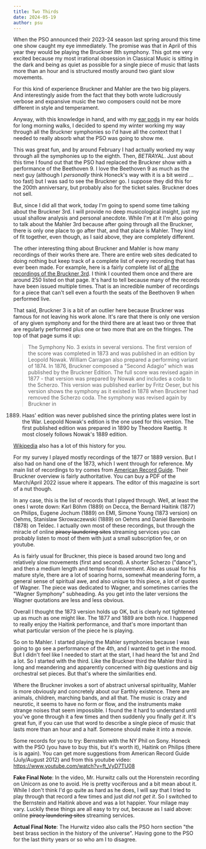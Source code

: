 ```yaml
---
title: Two Thirds
date: 2024-05-19
author: psu
---
```


When the PSO announced their 2023-24 season last spring around this time one show caught
my eye immediately. The promise was that in April of this year they would be playing the
Bruckner 8th symphony. This got me very excited because my most irrational obsession in
Classical Music is sitting in the dark and being as quiet as possible for a single piece
of music that lasts more than an hour and is structured mostly around two giant slow
movements.

For this kind of experience Bruckner and Mahler are the two big players. And interestingly
aside from the fact that they both wrote ludicrously verbose and expansive music the two
composers could not be more different in style and temperament.

Anyway, with this knowledge in hand, and with my [ear
pods](https://mutable-states.com/sept-shorts.html) in my ear holds for long morning walks,
I decided to spend my winter working my way through all the Bruckner symphonies so I'd
have all the context that I needed to really absorb what the PSO was going to show me.

This was great fun, and by around February I had actually worked my way through all the
symphonies up to the eighth. Then, _BETRAYAL_. Just about this time I found out that the PSO
had replaced the Bruckner show with a performance of the Beethoven 9. I love the Beethoven
9 as much as the next guy (although I _personally_ think Honeck's way with it is a bit
weird ... too fast) but I was sad to see the Bruckner go. I suppose they did this for the
200th anniversary, but probably also for the ticket sales. Bruckner does not sell.

But, since I did all that work, today I'm going to spend some time talking about the
Bruckner 3rd. I will provide no deep musicological insight, just my usual shallow analysis
and personal anecdote. While I'm at it I'm also going to talk about the Mahler 3rd because
after going through all the Bruckner, there is only one place to go after that, and that
place is Mahler. They kind of fit together, even though, as I said above, they are
completely different.

The other interesting thing about Bruckner and Mahler is how many recordings of their
works there are. There are entire web sites dedicated to doing nothing but keep track of a
complete list of every recording that has ever been made. For example, here is a fairly
complete list of [all the recordings of the Bruckner
3rd](https://www.abruckner.com/discography1/symphonyno3indmino/). I think I counted them
once and there are around 250 listed on that page. It's hard to tell because many of the
records have been issued multiple times. That is an incredible number of recordings for a
piece that can't sell even a fourth the seats of the Beethoven 9 when performed live.

That said, Bruckner 3 is a bit of an outlier here because Bruckner was famous for not
leaving his work alone. It's rare that there is only one version of any given symphony and
for the third there are at least two or three that are regularly performed plus one or two
more that are on the fringes. The top of that page sums it up:

> The Symphony No. 3 exists in several versions. The first version of the score was
completed in 1873 and was published in an edition by Leopold Nowak. William Carragan also
prepared a performing variant of 1874. In 1876, Bruckner composed a "Second Adagio" which
was published by the Bruckner Edition. The full score was revised again in 1877 - that
version was prepared by Nowak and includes a coda to the Scherzo. This version was
published earlier by Fritz Oeser, but his version shows the symphony as it existed in 1878
when Bruckner had removed the Scherzo coda. The symphony was revised again by Bruckner in
1889. Haas' edition was never published since the printing plates were lost in the War.
Leopold Nowak's edition is the one used for this version. The first published edition was
prepared in 1890 by Theodore Raettig. It most closely follows Nowak's 1889 edition.

[Wikipedia](https://en.wikipedia.org/wiki/Symphony_No._3_(Bruckner)) also has a lot of this
history for you. 

For my survey I played mostly recordings of the 1877 or 1889 version. But I also had on
hand one of the 1873, which I went through for reference. My main list of recordings to
try comes from [American Record Guide](https://www.americanrecordguide.com). Their
Bruckner overview is fairly authoritative. You can buy a PDF of the March/April 2022 issue
where it appears. The editor of this magazine is sort of a nut though.

In any case, this is the list of records that I played through. Well, at least the ones I
wrote down: Karl Böhm (1889) on Decca, the Bernard Haitink (1877) on Philips, Eugene
Jochum (1889) on EMI, Simone Young (1873 version) on Oehms, Stanislaw Skrowaczewski (1889)
on Oehms and Daniel Barenboim (1878) on Teldec. I actually own most of these recordings,
but through the miracle of online <s>piracy laundering sites</s> streaming services you
can probably listen to most of them with just a small subscription fee, or on youtube.

As is fairly usual for Bruckner, this piece is based around two long and relatively slow
movements (first and second). A shorter Scherzo ("dance"), and then a medium length and
tempo final movement. Also as usual for his mature style, there are a lot of soaring
horns, somewhat meandering form, a general sense of spiritual awe, and also unique to this
piece, a lot of quotes of Wagner. The piece was dedicated to Wagner, and sometimes carries
the "Wagner Symphony" subheading. As you get into the later versions the Wagner quotations
are less and less obvious.

Overall I thought the 1873 version holds up OK, but is clearly not tightened up as much as
one might like. The 1877 and 1889 are both nice. I happened to really enjoy the Haitink
performance, and that's more important than what particular version of the piece he is
playing.

So on to Mahler. I started playing the Mahler symphonies because I was going to go see a
performance of the 4th, and I wanted to get in the mood. But I didn't feel like I needed
to start at the start, I had heard the 1st and 2nd a lot. So I started with the third.
Like the Bruckner third the Mahler third is long and meandering and apparently concerned
with _big_ questions and _big_ orchestral set pieces. But that's where the similarities
end.

Where the Bruckner invokes a sort of abstract universal spirituality, Mahler is more
obviously and concretely about our Earthly existence. There are animals, children,
marching bands, and all that. The music is crazy and neurotic, it seems to have no form or
flow, and the instruments make strange noises that seem impossible. I found the it hard to
understand until you've gone through it a few times and then suddenly you finally _get
it_. It's great fun, if you can use that word to describe a single piece of music that
lasts more than an hour and a half. Someone should make it into a movie.

Some records for you to try: Bernstein with the NY Phil on Sony. Honeck with the PSO (you
have to buy this, but it's worth it), Haitink on Philips (there is is again). You can get
more suggestions from American Record Guide (July/August 2012) and from this youtube
video: <a
href="https://www.youtube.com/watch?v=ft_VyD7TU08">https://www.youtube.com/watch?v=ft_VyD7TU08</a>

**Fake Final Note**: In the video, Mr. Hurwitz calls out the Horenstein recording on
Unicorn as one to avoid. He is pretty vociferous and a bit mean about it. While I don't
think I'd go quite as hard as he does, I will say that I tried to play through that record
a few times and just _did not get it_. So I switched to the Bernstein and Haitink above
and was a lot happier. Your milage may vary. Luckily these things are all easy to try out,
because as I said above: online <s>piracy laundering sites</s> streaming services.

**Actual Final Note**: The Hurwitz video also calls the PSO horn section "the best brass
section in the history of the universe". Having gone to the PSO for the last thirty years
or so who am I to disagree.

